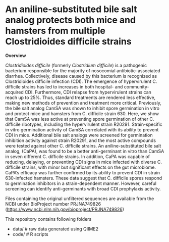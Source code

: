 # An aniline-substituted bile salt analog protects both mice and hamsters from multiple Clostridioides difficile strains

**Overview**

*Clostridioides difficile* (formerly *Clostridium difficile*) is a pathogenic bacterium responsible for the majority of nosocomial antibiotic-associated diarrhea. Collectively, disease caused by this bacterium is recognized as Clostridioides difficile infection (CDI). The emergence of hypervirulent C. difficile strains has led to increases in both hospital- and community-acquired CDI. Furthermore, CDI relapse from hypervirulent strains can reach up to 25%. Thus, standard treatments are rendered less effective, making new methods of prevention and treatment more critical. Previously, the bile salt analog CamSA was shown to inhibit spore germination in vitro and protect mice and hamsters from C. difficile strain 630. Here, we show that CamSA was less active at preventing spore germination of other C. difficile ribotypes, including the hypervirulent strain R20291. Strain-specific in vitro germination activity of CamSA correlated with its ability to prevent CDI in mice. Additional bile salt analogs were screened for germination inhibition activity against strain R20291, and the most active compounds were tested against other C. difficile strains. An aniline-substituted bile salt analog, (CaPA), was found to be a better anti-germinant in vitro than CamSA in seven different C. difficile strains. In addition, CaPA was capable of reducing, delaying, or preventing CDI signs in mice infected with diverse C. difficile strains, with minor but significant effects on the gut microbiome. CaPA’s efficacy was further confirmed by its ability to prevent CDI in strain 630-infected hamsters. These data suggest that C. difficile spores respond to germination inhibitors in a strain-dependent manner. However, careful screening can identify anti-germinants with broad CDI prophylaxis activity.  

Files containing the original unfiltered sequences are available from the NCBI under BioProject number PRJNA749826 (https://www.ncbi.nlm.nih.gov/bioproject/PRJNA749826)

This repository contains following folders

- data/                                 # raw data generated using QIIME2
- code/                                 # R scripts
